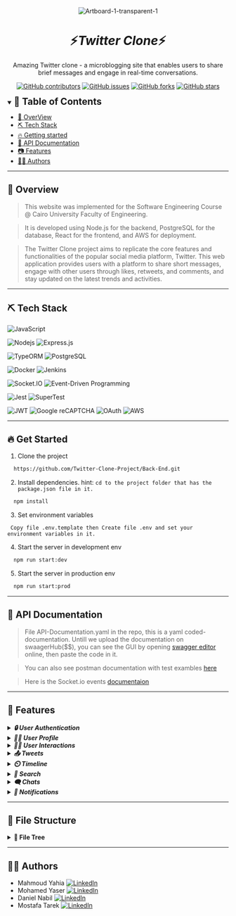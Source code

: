 <div align="center">
<img src="https://www.linearity.io/blog/content/images/2023/09/Twitter-Template-cover---new-X.png" alt="Artboard-1-transparent-1" border="0" >
<h1/>
</div>

<div align="center">
    <h1 align='center'>⚡️<i>Twitter Clone</i>⚡️</h1>
    <p>Amazing Twitter clone - a microblogging site that enables users to share brief messages and engage in real-time conversations.</p>
</div>

<div align="center">

[![GitHub contributors](https://img.shields.io/github/contributors/Twitter-Clone-Project/Twitter-Clone-BackEnd)](https://github.com/Twitter-Clone-Project/Twitter-Clone-BackEnd/contributors)
[![GitHub issues](https://img.shields.io/github/issues/Twitter-Clone-Project/Twitter-Clone-BackEnd)](https://github.com/Twitter-Clone-Project/Twitter-Clone-BackEnd/issues)
[![GitHub forks](https://img.shields.io/github/forks/Twitter-Clone-Project/Twitter-Clone-BackEnd)](https://github.com/Twitter-Clone-Project/Backend/network)
[![GitHub stars](https://img.shields.io/github/stars/Twitter-Clone-Project/Twitter-Clone-BackEnd)](https://github.com/Twitter-Clone-Project/Backend/stargazers)

</div>

<details open="open">
<summary>
<h2 style="display:inline">📝 Table of Contents</h2>
</summary>

 - [🚀 OverView](#-overview)
- [⛏️ Tech Stack](#-Tech-Stack)
- [🔥 Getting started](#-get-started)
- [📄 API Documentation](#-API-Documentation)
- [📷 Features](#-features)
- [👨‍💻 Authors](#-authors)
  
</details>

<hr>

## 🚀 Overview
> This website was implemented for the Software Engineering Course @ Cairo University Faculty of Engineering.

> It is developed using Node.js for the backend, PostgreSQL for the database, React for the frontend, and AWS for deployment.
  
> The Twitter Clone project aims to replicate the core features and functionalities of the popular social media platform, Twitter. This web application provides users with a platform to share short messages, engage with other users through likes, retweets, and comments, and stay updated on the latest trends and activities.
<hr>

## ⛏️ Tech Stack

![JavaScript](https://img.shields.io/badge/-JavaScript-F7DF1E?style=flat&logo=javascript&logoColor=ffffff)

![Nodejs](https://img.shields.io/badge/-Nodejs-339933?style=flat&logo=Node.js&logoColor=ffffff)
![Express.js](https://img.shields.io/badge/express.js-%23404d59.svg?style=flat&logo=express&logoColor=%2361DAFB)

![TypeORM](https://img.shields.io/badge/-TypeORM-E83524?style=flat&logo=typeorm&logoColor=ffffff)
![PostgreSQL](https://img.shields.io/badge/-PostgreSQL-336791?style=flat&logo=postgresql)

![Docker](https://img.shields.io/badge/-Docker-black?style=flat&logo=docker)
![Jenkins](https://img.shields.io/badge/-Jenkins-D24939?style=flat&logo=jenkins&logoColor=ffffff)

![Socket.IO](https://img.shields.io/badge/-Socket.IO-010101?style=flat&logo=socket.io&logoColor=ffffff)
![Event-Driven Programming](https://img.shields.io/badge/Event--Driven%20Programming-FF69B4?style=flat&logo=eventbrite&logoColor=white)

![Jest](https://img.shields.io/badge/-jest-%23C21325?style=flat&logo=jest&logoColor=white)
![SuperTest](https://img.shields.io/badge/SuperTest-3178C6?style=flat&logo=node.js&logoColor=white)

 ![JWT](https://img.shields.io/badge/JWT-black?style=flat&logo=JSON%20web%20tokens)
 ![Google reCAPTCHA](https://img.shields.io/badge/Google%20reCAPTCHA-4285F4?style=flat&logoColor=white)
 ![OAuth](https://img.shields.io/badge/OAuth-2.0-4A90E2?style=flat&logo=oauth&logoColor=white)
 ![AWS](https://img.shields.io/badge/-Amazon%20Web%20Services-232F3E?style=flat&logo=amazon-aws&logoColor=ffffff)

<hr>

## 🔥 Get Started

1. Clone the project

```bash
  https://github.com/Twitter-Clone-Project/Back-End.git
```

2. Install dependencies. hint: `cd to the project folder that has the package.json file in it.`

```bash
  npm install
```

3. Set environment variables

```
 Copy file .env.template then Create file .env and set your environment variables in it.
```

4. Start the server in development env

```bash
  npm run start:dev
```

5. Start the server in production env

```bash
  npm run start:prod
```

<hr>

## 📄 API Documentation

> File API-Documentation.yaml in the repo, this is a yaml coded-documentation. Untill we upload the documentation on swaagerHub($$), you can see the GUI by opening [swagger editor](https://editor-next.swagger.io/) online, then paste the code in it.

> You can also see postman documentation with test exambles [here](https://documenter.getpostman.com/view/23936176/2s9YXe8jiV)

> Here is the Socket.io events [documentaion](https://github.com/Twitter-Clone-Project/Twitter-Clone-BackEnd/blob/main/WebSocket%20APIs%20Documentation.md)
<hr>

## 📸 Features 
<details>
<summary>
<h4 style="display:inline">
<strong><em>🔒 User Authentication</em></strong></h4>
</summary>
 
1. **Sign Up:**
   - Allows users to create a new account in the application.

2. **Sign In:**
   - Enables users to sign in to their accounts.

3. **Sign In/Up with Google:**
   - Provides the option to sign in or sign up using Google credentials.

4. **Get Me:**
   - Retrieves information about the authenticated user.

5. **Sign Out:**
   - Logs the user out from the application.

6. **Resend Confirmation Email:**
   - Resends the confirmation email to the user for account verification.

7. **Verify Email:**
   - Confirms the email of the user after receiving the verification email.

8. **Update Password:**
   - Allows users to update their password.

9. **Forget Password:**
   - Initiates the process of resetting the password by sending an email.

10. **Reset Password:**
    - Completes the password reset process.

11. **Check Username Availability:**
    - Determines if a given username is already registered.

12. **Check Email Availability:**
    - Checks if a given email is already registered.
</details>

<details>
<summary>
<h4 style="display:inline">
<strong><em>🙍‍♂️ User Profile</em></strong></h4>
</summary>

1. **Update Username:**
   - Allows users to change their username.

2. **Update Email:**
   - Permits users to update their email address.

3. **Update Banner:**
   - Adds a banner to the user's profile.

4. **Delete Banner:**
   - Removes the banner picture from the user's profile.

5. **Update Profile Picture:**
   - Updates the user's profile picture.

6. **Delete Profile Picture:**
   - Deletes the user's profile picture.

7. **Update Profile:**
   - Updates various aspects of the user's profile.

8. **Get User Profile:**
   - Retrieves the profile information of a specific user.
   
</details>

<details>
<summary>
<h4 style="display:inline">
<strong><em>👨‍💻 User Interactions</em></strong></h4>
</summary>

1. **Get Followers:**
   - Retrieves a list of followers for a specific user.

2. **Get Followings:**
   - Retrieves a list of users followed by a specific user.

3. **Follow User:**
   - Allows a user to follow another user.

4. **Unfollow User:**
   - Allows a user to unfollow another user.

5. **Mute User:**
   - Mutes a specific user.

6. **Unmute User:**
   - Unmutes a previously muted user.

7. **Get Muted Users:**
   - Retrieves a list of users muted by the authenticated user.

8. **Block User:**
   - Blocks a specific user.

9. **Unblock User:**
   - Unblocks a previously blocked user.

10. **Get Blocked Users:**
    - Retrieves a list of users blocked by the authenticated user.

 
</details>

<details>
<summary>
<h4 style="display:inline">
<strong><em>📤 Tweets</em></strong></h4>
</summary>

1. **Add Tweet:**
   - Allows users to post a new tweet.

2. **Delete Tweet:**
   - Deletes a tweet based on its tweetId.

3. **Get Tweet Info:**
   - Retrieves information about a specific tweet.

4. **Get Replies to Tweet:**
   - Retrieves replies to a specific tweet.

5. **Add Reply to Tweet:**
   - Allows users to add a reply to a tweet.

6. **Delete Reply from Tweet:**
   - Deletes a reply from a tweet.

7. **Add Retweet:**
   - Allows users to retweet a tweet.

8. **Delete Retweet:**
   - Deletes a retweet.

9. **Like Tweet:**
   - Allows users to like a tweet.

10. **Unlike Tweet:**
    - Removes a like from a tweet.

11. **Get Retweeters:**
    - Retrieves a list of users who retweeted a specific tweet.

12. **Get Likers:**
    - Retrieves a list of users who liked a specific tweet.

13. **Add Media to Tweet:**
    - Allows users to add media (e.g., images) to a tweet.

14. **Get Media from Tweet:**
    - Retrieves media (e.g., images) associated with a tweet.
 
</details>

<details>
<summary>
<h4 style="display:inline">
<strong><em>⏲️ Timeline</em></strong></h4>
</summary>

1. **Get Home Timeline:**
   - Retrieves a list of tweets on the home page of the user.

2. **Get User Tweets:**
   - Retrieves tweets posted by a specific user.

3. **Get Mentioned Tweets:**
   - Retrieves tweets where the user is mentioned.

4. **Get Liked Tweets:**
   - Retrieves tweets liked by a specific user.

## Trends
1. **Get Available Trends:**
   - Retrieves a list of available trends.

2. **Get Trend Tweets:**
   - Retrieves tweets associated with a specific trend.
 
</details>

<details>
<summary>
<h4 style="display:inline">
<strong><em>🔎 Search</em></strong></h4>
</summary>

1. **Search Users:**
   - Searches for users based on their username or screen name.

2. **Search Tweets:**
   - Searches for tweets based on a provided string.
 
</details>

<details>
<summary>
<h4 style="display:inline">
<strong><em>🗨️ Chats</em></strong></h4>
</summary>

1. **Real-Time Chat:**
   - Allows users to send and receive messages in real-time, ensuring instant communication.

2. **Synchronized Chat Across Devices:**
   - Ensures that the chat history and messages are synchronized seamlessly when a user accesses the application from multiple devices.

3. **Start Conversation:**
   - Users can initiate new conversations with other users.

4. **Leave Conversation:**
   - Provides the functionality for users to leave a conversation.

5. **Unseen Conversations Count:**
   - Retrieves the number of unseen conversations to notify users of new messages.

6. **View Messages in a Conversation:**
   - Users can view the messages within a specific conversation.

7. **Send Messages:**
   - Allows users to send messages to others within a conversation.

8. **Seen and Sent Feature:**
   - Indicates whether a message has been seen by the recipient and provides information about when a message was sent.

9. **Delete Messages:**
   - Users can delete their messages within a conversation.
 
</details>

<details>
<summary>
<h4 style="display:inline">
<strong><em>🔔 Notifications</em></strong></h4>
</summary>

1. **Real-Time Notifications:**
   - Users receive notifications in real-time for events such as new followers.

2. **Unseen Notifications Count:**
   - Provides the count of unseen notifications to inform users about new activities.

3. **View Notifications:**
   - Users can view a list of their notifications, including details about the activities that triggered them.

4. **Seen Feature:**
   - Tracks whether a user has seen a particular notification.
 
</details>
<hr>

## 📁 File Structure
<details>
<summary>
<h4 style="display:inline"> 📂 File Tree</h4>
</summary>

 ```plaintext
project-root
│
├── tests
│   ├── routes
│   │   ├── authRouter.test.js
│   │   ├── conversationsRouter.test.js
│   │   ├── interactions.test.js
│   │   ├── notificationsRouter.test.js
│   │   ├── profile.test.js
│   │   ├── searchRouter.test.js
│   │   ├── timelineRouter.test.js
│   │   └── tweetsRouter.test.js
│   ├── services
│   │   └── WebSocket.oldtest.js
├── controllers
│   ├── authController.js
│   ├── conversationsController.js
│   ├── errorController.js
│   ├── interactionsController.js
│   ├── notificationsController.js
│   ├── profileController.js
│   ├── searchController.js
│   ├── timelineController.js
│   ├── trendsController.js
│   └── tweetsController.js
├── middlewares
│   ├── validations
│   │   ├── conversation.js
│   │   ├── profile.js
│   │   ├── tweet.js
│   │   └── user.js
│   ├── catchAsync.js
│   └── validateRequest.js
├── models
│   ├── entities
│   │   ├── Conversation.js
│   │   ├── Media.js
│   │   ├── Message.js
│   │   ├── Notification.js
│   │   ├── Reply.js
│   │   ├── Trend.js
│   │   ├── Tweet.js
│   │   └── User.js
│   ├── relations
│   │   ├── Block.js
│   │   ├── Follow.js
│   │   ├── Like.js
│   │   ├── LikeReply.js
│   │   ├── Mention.js
│   │   ├── Mute.js
│   │   ├── Repost.js
│   │   └── Support.js
├── routes
│   │   ├── authRouter.js
│   │   ├── conversationsRouter.js
│   │   ├── interactionsRouter.js
│   │   ├── notificationsRouter.js
│   │   ├── profileRoutes.js
│   │   ├── searchRouter.js
│   │   ├── timelineRouter.js
│   │   ├── trendsRouter.js
│   │   └── tweetsRouter.js
├── schemas
│   ├── entities
│   │   ├── conversationSchema.js
│   │   ├── mediaSchema.js
│   │   ├── messageSchema.js
│   │   ├── notificationSchema.js
│   │   ├── replySchema.js
│   │   ├── trendSchema.js
│   │   ├── tweetSchema.js
│   │   └── userSchema.js
│   ├── relations
│   │   ├── blockSchema.js
│   │   ├── followSchema.js
│   │   ├── likeReplySchema.js
│   │   ├── likeSchema.js
│   │   ├── mentionSchema.js
│   │   ├── muteSchema.js
│   │   ├── repostSchema.js
│   │   └── supportSchema.js
├── seeds
│   ├── blocks.json
│   ├── conversations.json
│   ├── follows.json
│   ├── likes.json
│   ├── media.json
│   ├── messages.json
│   ├── mutes.json
│   ├── notifications.json
│   ├── replies.json
│   ├── reposts.json
│   ├── seeds.js
│   ├── supports.json
│   ├── trends.json
│   ├── tweets.json
│   └── users.json
├── services
│   ├── AppError.js
│   ├── AuthService.js
│   ├── Email.js
│   ├── Password.js
│   └── WebSocket.js
├── test
│     └── setup.js
├── views/emails
│   ├── _style.pug
│   ├── baseEmail.pug
│   ├── confirmEmail.pug
│   └── updateEmail.pug
├── .env.template
├── .eslintrc.json
├── .gitignore
├── .prettierrc
├── API-Documentation.yaml
├── Dockerfile
├── README.md
├── WebSocket APIs Documentation.md
├── app.js
├── dataSource.js
├── dataSource2test.js
├── package-lock.json
├── package.json
└── server.js
```
 </details>

<hr>





## 👨‍💻 Authors

- Mahmoud Yahia [![LinkedIn](https://img.shields.io/badge/LinkedIn-Connect-blue?style=flat-square&logo=linkedin)](https://www.linkedin.com/in/mahmoud-yahia-882144219/)
- Mohamed Yaser [![LinkedIn](https://img.shields.io/badge/LinkedIn-Connect-blue?style=flat-square&logo=linkedin)](https://www.linkedin.com/in/mohamed-yasser-952280226/)
- Daniel Nabil [![LinkedIn](https://img.shields.io/badge/LinkedIn-Connect-blue?style=flat-square&logo=linkedin)](https://www.linkedin.com/in/daniel-atallah01/)
- Mostafa Tarek [![LinkedIn](https://img.shields.io/badge/LinkedIn-Connect-blue?style=flat-square&logo=linkedin)]()
